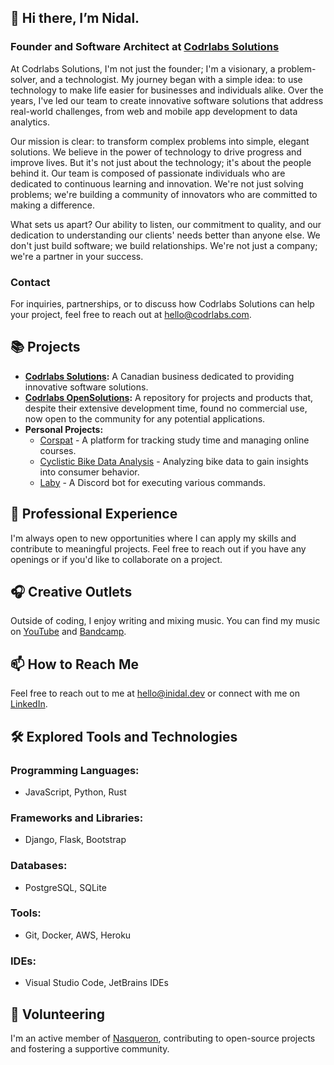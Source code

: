 ## 👋 Hi there, I’m Nidal.

### Founder and Software Architect at [Codrlabs Solutions](https://codrlabs.com)

At Codrlabs Solutions, I'm not just the founder; I'm a visionary, a problem-solver, and a technologist. My journey began with a simple idea: to use technology to make life easier for businesses and individuals alike. Over the years, I've led our team to create innovative software solutions that address real-world challenges, from web and mobile app development to data analytics.

Our mission is clear: to transform complex problems into simple, elegant solutions. We believe in the power of technology to drive progress and improve lives. But it's not just about the technology; it's about the people behind it. Our team is composed of passionate individuals who are dedicated to continuous learning and innovation. We're not just solving problems; we're building a community of innovators who are committed to making a difference.

What sets us apart? Our ability to listen, our commitment to quality, and our dedication to understanding our clients' needs better than anyone else. We don't just build software; we build relationships. We're not just a company; we're a partner in your success.

### Contact

For inquiries, partnerships, or to discuss how Codrlabs Solutions can help your project, feel free to reach out at [hello@codrlabs.com](mailto:hello@codrlabs.com).

## 📚 Projects

- **[Codrlabs Solutions](https://codrlabs.com):** A Canadian business dedicated to providing innovative software solutions.
- **[Codrlabs OpenSolutions](https://github.com/codrlabs):** A repository for projects and products that, despite their extensive development time, found no commercial use, now open to the community for any potential applications.
- **Personal Projects:**
  - [Corspat](https://corspat.herokuapp.com/) - A platform for tracking study time and managing online courses.
  - [Cyclistic Bike Data Analysis](https://inidal.github.io/ggl-data-capstone/) - Analyzing bike data to gain insights into consumer behavior.
  - [Laby](https://discord.gg/7fxhVstURu) - A Discord bot for executing various commands.

## 💼 Professional Experience

I'm always open to new opportunities where I can apply my skills and contribute to meaningful projects. Feel free to reach out if you have any openings or if you'd like to collaborate on a project.

## 🎧 Creative Outlets

Outside of coding, I enjoy writing and mixing music. You can find my music on [YouTube](https://www.youtube.com/Edmyria) and [Bandcamp](https://edmyria.bandcamp.com/).

## 📫 How to Reach Me

Feel free to reach out to me at hello@inidal.dev or connect with me on [LinkedIn](https://www.linkedin.com/in/inidal/).

## 🛠️ Explored Tools and Technologies

### Programming Languages:
- JavaScript, Python, Rust

### Frameworks and Libraries:
- Django, Flask, Bootstrap

### Databases:
- PostgreSQL, SQLite

### Tools:
- Git, Docker, AWS, Heroku

### IDEs:
- Visual Studio Code, JetBrains IDEs

## 🤝 Volunteering

I'm an active member of [Nasqueron](https://devcentral.nasqueron.org/), contributing to open-source projects and fostering a supportive community.
